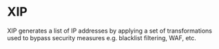 # XIP
XIP generates a list of IP addresses by applying a set of transformations used to bypass security measures e.g. blacklist filtering, WAF, etc.
